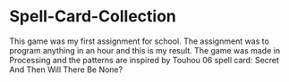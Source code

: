 # Spell-Card-Collection
This game was my first assignment for school. The assignment was to program anything in an hour and this is my result. The game was made in Processing and the patterns are inspired by Touhou 06 spell card: Secret And Then Will There Be None?
